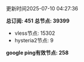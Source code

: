 更新时间2025-07-10 04:27:36

**总订阅: 451**
**总节点: 39399**
- vless节点: 15302
- hysteria2节点: 9

**google ping有效节点: 258**
